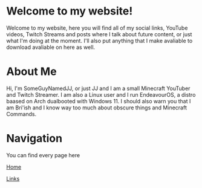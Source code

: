 # Welcome to my website!
Welcome to my website, here you will find all of my social links, YouTube videos, Twitch Streams and posts where I talk about future content, or just what I'm doing at the moment. I'll also put anything that I make avaliable to download avaliable on here as well.
# About Me
Hi, I'm SomeGuyNamedJJ, or just JJ and I am a small Minecraft YouTuber and Twitch Streamer. I am also a Linux user and I run EndeavourOS, a distro baased on Arch dualbooted with Windows 11. I should also warn you that I am Bri'ish and I know way too much about obscure things and Minecraft Commands.
# Navigation
You can find every page here

[Home](https://someguynamedjj.github.io/home)

[Links](https://someguynamedjj.github.io/links)
